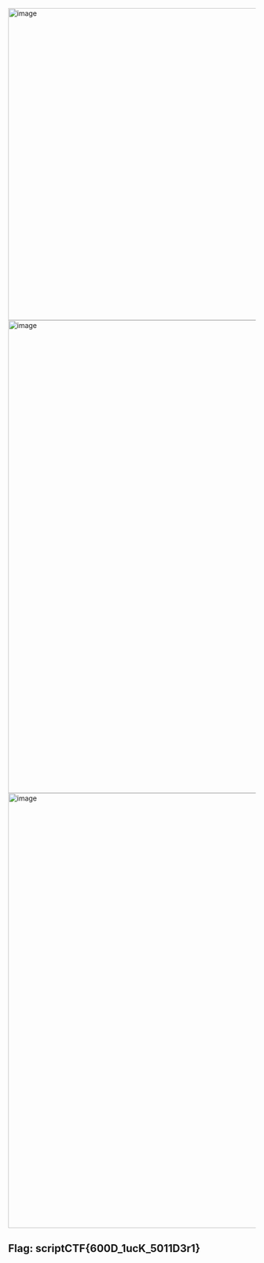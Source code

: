 <img width="582" height="635" alt="image" src="https://github.com/user-attachments/assets/a36676eb-66ce-4336-8be6-533a0c6f310c" />

<img width="1919" height="962" alt="image" src="https://github.com/user-attachments/assets/b8a037cc-b160-4399-816e-4c399138fb4a" />

<img width="1919" height="885" alt="image" src="https://github.com/user-attachments/assets/78877dc8-0fc5-4c01-b512-4f7739d4cc8d" />

## Flag: scriptCTF{600D_1ucK_5011D3r1}
